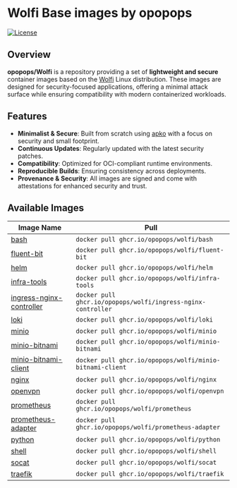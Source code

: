 # Wolfi Base images by opopops

[![License](https://img.shields.io/github/license/opopops/wolfi)](LICENSE)

## Overview

**opopops/Wolfi** is a repository providing a set of **lightweight and secure** container images based on the [Wolfi](https://wolfi.dev/) Linux distribution. These images are designed for security-focused applications, offering a minimal attack surface while ensuring compatibility with modern containerized workloads.

## Features

- **Minimalist & Secure**: Built from scratch using [apko](https://github.com/chainguard-dev/apko) with a focus on security and small footprint.
- **Continuous Updates**: Regularly updated with the latest security patches.
- **Compatibility**: Optimized for OCI-compliant runtime environments.
- **Reproducible Builds**: Ensuring consistency across deployments.
- **Provenance & Security**: All images are signed and come with attestations for enhanced security and trust.

## Available Images

| Image Name                                                     | Pull                                                         |
| -------------------------------------------------------------- | ------------------------------------------------------------ |
| [bash](./images/bash/)                                         | `docker pull ghcr.io/opopops/wolfi/bash`                     |
| [fluent-bit](./images/fluent-bit/)                             | `docker pull ghcr.io/opopops/wolfi/fluent-bit`               |
| [helm](./images/helm/)                                         | `docker pull ghcr.io/opopops/wolfi/helm`                     |
| [infra-tools](./images/infra-tools/)                           | `docker pull ghcr.io/opopops/wolfi/infra-tools`              |
| [ingress-nginx-controller](./images/ingress-nginx-controller/) | `docker pull ghcr.io/opopops/wolfi/ingress-nginx-controller` |
| [loki](./images/loki/)                                         | `docker pull ghcr.io/opopops/wolfi/loki`                     |
| [minio](./images/loki/)                                        | `docker pull ghcr.io/opopops/wolfi/minio`                    |
| [minio-bitnami](./images/minio-bitnami/)                       | `docker pull ghcr.io/opopops/wolfi/minio-bitnami`            |
| [minio-bitnami-client](./images/minio-bitnami-client/)         | `docker pull ghcr.io/opopops/wolfi/minio-bitnami-client`     |
| [nginx](./images/nginx/)                                       | `docker pull ghcr.io/opopops/wolfi/nginx`                    |
| [openvpn](./images/openvpn/)                                   | `docker pull ghcr.io/opopops/wolfi/openvpn`                  |
| [prometheus](./images/prometheus/)                             | `docker pull ghcr.io/opopops/wolfi/prometheus`               |
| [prometheus-adapter](./images/prometheus-adapter/)             | `docker pull ghcr.io/opopops/wolfi/prometheus-adapter`       |
| [python](./images/python/)                                     | `docker pull ghcr.io/opopops/wolfi/python`                   |
| [shell](./images/shell/)                                       | `docker pull ghcr.io/opopops/wolfi/shell`                    |
| [socat](./images/socat/)                                       | `docker pull ghcr.io/opopops/wolfi/socat`                    |
| [traefik](./images/traefik/)                                   | `docker pull ghcr.io/opopops/wolfi/traefik`                  |